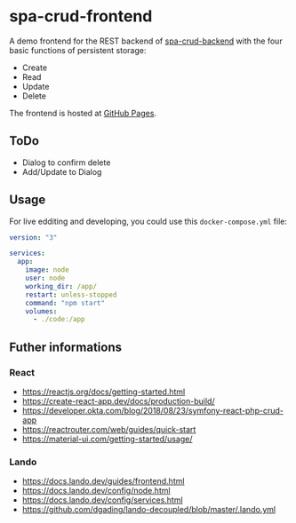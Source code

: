 # spa-crud-frontend

A demo frontend for the REST backend of [spa-crud-backend](https://github.com/foorschtbar/spa-crud-backend) with the four basic functions of persistent storage:

* Create
* Read
* Update
* Delete

The frontend is hosted at [GitHub Pages](https://foorschtbar.github.io/spa-crud-frontend/).

## ToDo

- Dialog to confirm delete
- Add/Update to Dialog

## Usage

For live edditing and developing, you could use this `docker-compose.yml` file:

```yml
version: "3"

services:
  app:
    image: node
    user: node
    working_dir: /app/
    restart: unless-stopped
    command: "npm start"
    volumes:
      - ./code:/app
```

## Futher informations

### React
* https://reactjs.org/docs/getting-started.html
* https://create-react-app.dev/docs/production-build/
* https://developer.okta.com/blog/2018/08/23/symfony-react-php-crud-app
* https://reactrouter.com/web/guides/quick-start
* https://material-ui.com/getting-started/usage/

### Lando
* https://docs.lando.dev/guides/frontend.html
* https://docs.lando.dev/config/node.html
* https://docs.lando.dev/config/services.html
* https://github.com/dgading/lando-decoupled/blob/master/.lando.yml